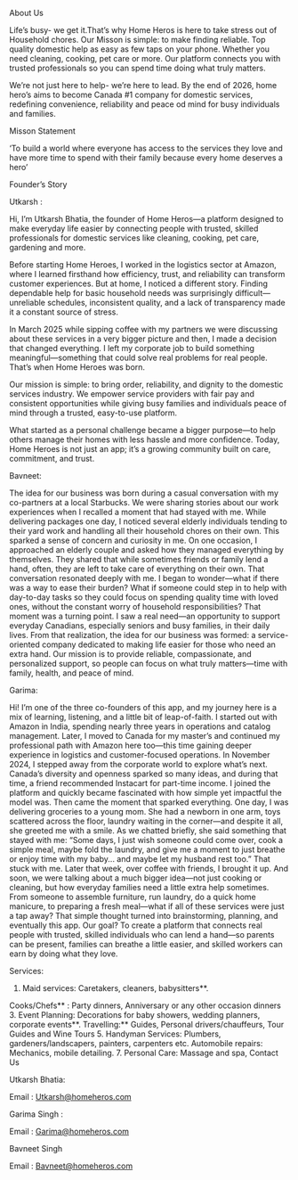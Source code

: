 About Us

Life’s busy- we get it.That’s why Home Heros is here to take stress out of Household chores. Our
Misson is simple: to make finding reliable. Top quality domestic help as easy as few taps on your
phone. Whether you need cleaning, cooking, pet care or more. Our platform connects you with
trusted professionals so you can spend time doing what truly matters.

We’re not just here to help- we’re here to lead. By the end of 2026, home hero’s aims to become
Canada #1 company for domestic services, redefining convenience, reliability and peace od mind
for busy individuals and families.

Misson Statement

‘To build a world where everyone has access to the services they love and have more time to spend
with their family because every home deserves a hero’

Founder’s Story

Utkarsh :

Hi, I’m Utkarsh Bhatia, the founder of Home Heros—a platform designed to make everyday life
easier by connecting people with trusted, skilled professionals for domestic services like cleaning,
cooking, pet care, gardening and more.

Before starting Home Heroes, I worked in the logistics sector at Amazon, where I learned firsthand
how efficiency, trust, and reliability can transform customer experiences. But at home, I noticed a
different story. Finding dependable help for basic household needs was surprisingly difficult—
unreliable schedules, inconsistent quality, and a lack of transparency made it a constant source of
stress.

In March 2025 while sipping coffee with my partners we were discussing about these services in a
very bigger picture and then, I made a decision that changed everything. I left my corporate job to
build something meaningful—something that could solve real problems for real people. That’s
when Home Heroes was born.

Our mission is simple: to bring order, reliability, and dignity to the domestic services industry. We
empower service providers with fair pay and consistent opportunities while giving busy families and
individuals peace of mind through a trusted, easy-to-use platform.

What started as a personal challenge became a bigger purpose—to help others manage their
homes with less hassle and more confidence. Today, Home Heroes is not just an app; it’s a growing
community built on care, commitment, and trust.

Bavneet:

The idea for our business was born during a casual conversation with my co-partners at a local
Starbucks. We were sharing stories about our work experiences when I recalled a moment that had
stayed with me. While delivering packages one day, I noticed several elderly individuals tending to
their yard work and handling all their household chores on their own. This sparked a sense of
concern and curiosity in me. On one occasion, I approached an elderly couple and asked how they
managed everything by themselves. They shared that while sometimes friends or family lend a
hand, often, they are left to take care of everything on their own. That conversation resonated
deeply with me. I began to wonder—what if there was a way to ease their burden? What if someone
could step in to help with day-to-day tasks so they could focus on spending quality time with loved
ones, without the constant worry of household responsibilities? That moment was a turning point. I
saw a real need—an opportunity to support everyday Canadians, especially seniors and busy
families, in their daily lives. From that realization, the idea for our business was formed: a service-
oriented company dedicated to making life easier for those who need an extra hand. Our mission is
to provide reliable, compassionate, and personalized support, so people can focus on what truly
matters—time with family, health, and peace of mind.

Garima:

Hi! I’m one of the three co-founders of this app, and my journey here is a mix of learning, listening,
and a little bit of leap-of-faith. I started out with Amazon in India, spending nearly three years in
operations and catalog management. Later, I moved to Canada for my master’s and continued my
professional path with Amazon here too—this time gaining deeper experience in logistics and
customer-focused operations. In November 2024, I stepped away from the corporate world to
explore what’s next. Canada’s diversity and openness sparked so many ideas, and during that time,
a friend recommended Instacart for part-time income. I joined the platform and quickly became
fascinated with how simple yet impactful the model was. Then came the moment that sparked
everything. One day, I was delivering groceries to a young mom. She had a newborn in one arm, toys
scattered across the floor, laundry waiting in the corner—and despite it all, she greeted me with a
smile. As we chatted briefly, she said something that stayed with me: “Some days, I just wish
someone could come over, cook a simple meal, maybe fold the laundry, and give me a moment to
just breathe or enjoy time with my baby... and maybe let my husband rest too.” That stuck with me.
Later that week, over coffee with friends, I brought it up. And soon, we were talking about a much
bigger idea—not just cooking or cleaning, but how everyday families need a little extra help
sometimes. From someone to assemble furniture, run laundry, do a quick home manicure, to
preparing a fresh meal—what if all of these services were just a tap away? That simple thought
turned into brainstorming, planning, and eventually this app. Our goal? To create a platform that
connects real people with trusted, skilled individuals who can lend a hand—so parents can be
present, families can breathe a little easier, and skilled workers can earn by doing what they love.

Services:

1. Maid services: Caretakers, cleaners, babysitters**.

Cooks/Chefs** : Party dinners, Anniversary or any other occasion dinners
3. Event Planning: Decorations for baby showers, wedding planners, corporate events**.
Travelling:** Guides, Personal drivers/chauffeurs, Tour Guides and Wine Tours
5. Handyman Services: Plumbers, gardeners/landscapers, painters, carpenters etc.
Automobile repairs: Mechanics, mobile detailing.
7. Personal Care: Massage and spa,
Contact Us

Utkarsh Bhatia:

Email : Utkarsh@homeheros.com

Garima Singh :

Email : Garima@homeheros.com

Bavneet Singh

Email : Bavneet@homeheros.com